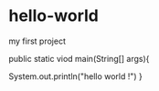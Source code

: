 # hello-world
my first project

public static viod main(String[] args){

  System.out.println("hello world !")
}
